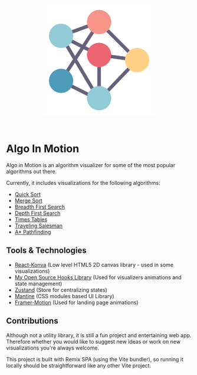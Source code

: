 <p align="center">
  <a  href="https://algoinmotion.xyz/">
	  <img  alt="Omar Kreidly"  src="./public/favicon.svg"  width="300" />
  </a>
</p>

<br />

# Algo In Motion

Algo in Motion is an algorithm visualizer for some of the most popular algorithms out there.

Currently, it includes visualizations for the following algorithms:

- [Quick Sort](https://algoinmotion.xyz/algorithms/quick-sort)
- [Merge Sort](https://algoinmotion.xyz/algorithms/merge-sort)
- [Breadth First Search](https://algoinmotion.xyz/algorithms/bfs)
- [Depth First Search](https://algoinmotion.xyz/algorithms/dfs)
- [Times Tables](https://algoinmotion.xyz/algorithms/times-tables)
- [Traveling Salesman](https://algoinmotion.xyz/algorithms/traveling-salesman)
- [A\* Pathfinding](https://algoinmotion.xyz/algorithms/pathfinding)

## Tools & Technologies

- [React-Konva](https://konvajs.org/docs/react/index.html) (Low level HTML5 2D canvas library - used in some visualizations)
- [My Open Source Hooks Library](https://github.com/mhmdjaw/react-hooks) (Used for visualizers animations and state management)
- [Zustand](https://docs.pmnd.rs/zustand/getting-started/introduction) (Store for centralizing states)
- [Mantine](https://mantine.dev/) (CSS modules based UI Library)
- [Framer-Motion](https://www.framer.com/motion) (Used for landing page animations)

## Contributions

Although not a utility library, it is still a fun project and entertaining web app. Therefore whether you would like to suggest new ideas or work on new visualizations you're always welcome.

This project is built with Remix SPA (using the Vite bundler), so running it locally should be straightforward like any other Vite project.
